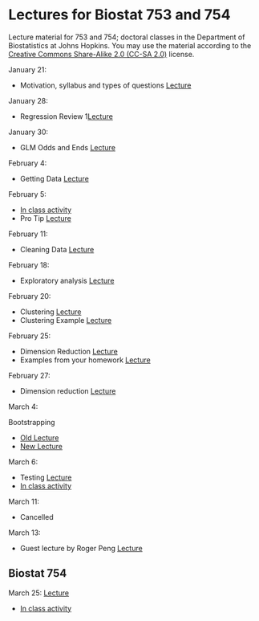 Lectures for Biostat 753 and 754
==============

Lecture material for 753 and 754; doctoral classes in the Department of Biostatistics at Johns Hopkins. You may use the material according to the [Creative Commons Share-Alike 2.0 (CC-SA 2.0)](http://creativecommons.org/licenses/by/2.0/) license. 

January 21: 
* Motivation, syllabus and types of questions [Lecture](http://jtleek.github.io/jhsph753and4/lectures/01_01_courseBackground/#1)

January 28: 
* Regression Review 1[Lecture](http://jtleek.github.io/jhsph753and4/lectures/02_01_regressionReview/#1)

January 30: 
* GLM Odds and Ends [Lecture](http://jtleek.github.io/jhsph753and4/lectures/02_02_glmOddsAndEnds/#1)

February 4: 
* Getting Data [Lecture](http://jtleek.github.io/jhsph753and4/lectures/03_01_gettingData/#1)

February 5: 
* [In class activity](https://github.com/jtleek/jhsph753and4/blob/master/lectures/03_02_inclass.md)
* Pro Tip [Lecture](http://jtleek.github.io/jhsph753and4/lectures/03_02_proTip/#1)

February 11:

* Cleaning Data [Lecture](http://jtleek.github.io/jhsph753and4/lectures/04_01_cleaningData/#1)

February 18:

* Exploratory analysis [Lecture](http://jtleek.github.io/jhsph753and4/lectures/05_01_exploratoryAnalysis/#1)

February 20:

* Clustering [Lecture](http://jtleek.github.io/jhsph753and4/lectures/05_02_clustering/#1)
* Clustering Example [Lecture](http://jtleek.github.io/jhsph753and4/lectures/05_02_clusteringExample/#1)

February 25:

* Dimension Reduction [Lecture](http://jtleek.github.io/jhsph753and4/lectures/06_01_dimensionReduction/#1)
* Examples from your homework [Lecture](http://jtleek.github.io/jhsph753and4/lectures/06_01_examplesHomework/#1)

February 27: 

* Dimension reduction [Lecture](http://jtleek.github.io/jhsph753and4/lectures/06_01_dimensionReduction/#1)

March 4:

Bootstrapping

* [Old Lecture](http://biostat.jhsph.edu/~jleek/teaching/2011/754/lecture9.pdf)
* [New Lecture](http://jtleek.github.io/jhsph753and4/lectures/07_01_bootstrap/#1)


March 6:

* Testing [Lecture](http://jtleek.github.io/jhsph753and4/lectures/07_02_testing/#1)
* [In class activity](https://github.com/jtleek/jhsph753and4/blob/master/lectures/07_02_inclass.md)

March 11: 

* Cancelled

March 13: 

* Guest lecture by Roger Peng [Lecture](http://jtleek.github.io/jhsph753and4/lectures/EBDA/#1)


Biostat 754
-------------

March 25: [Lecture](http://jtleek.github.io/jhsph753and4/lectures/09_01_penalized/#1)
* [In class activity](https://github.com/jtleek/jhsph753and4/blob/master/lectures/07_02_inclass.md)